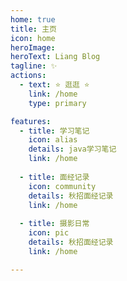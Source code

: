```yaml
---
home: true
title: 主页
icon: home
heroImage: 
heroText: Liang Blog
tagline: ✨
actions:
  - text: ⭐️ 逛逛 ⭐️
    link: /home
    type: primary

features:
  - title: 学习笔记
    icon: alias
    details: java学习笔记
    link: /home
    
  - title: 面经记录
    icon: community
    details: 秋招面经记录
    link: /home
    
  - title: 摄影日常
    icon: pic
    details: 秋招面经记录
    link: /home

---
```


